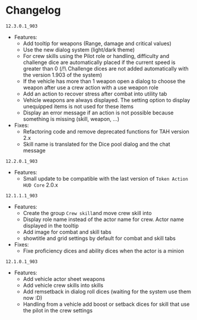 # Changelog

`12.3.0.1_903`

* Features:
  * Add tooltip for weapons (Range, damage and critical values)
  * Use the new dialog system (light/dark theme)
  * For crew skills using the Pilot role or handling, difficulty and challenge dice are automatically placed if the current speed is greater than 0 (/!\ Challenge dices are not added automatically with the version 1.903 of the system)
  * If the vehicle has more than 1 weapon open a dialog to choose the weapon after use a crew action with a use weapon role
  * Add an action to recover stress after combat into utility tab
  * Vehicle weapons are always displayed. The setting option to display unequipped items is not used for these items
  * Display an error message if an action is not possible because something is missing (skill, weapon, ...)
* Fixes:
  * Refactoring code and remove deprecated functions for TAH version 2.x
  * Skill name is translated for the Dice pool dialog and the chat message

`12.2.0.1_903`

* Features:
  * Small update to be compatible with the last version of `Token Action HUD Core` 2.0.x

`12.1.1.1_903`

* Features:
  * Create the group `Crew skill`and move crew skill into
  * Display role name instead of the actor name for crew. Actor name displayed in the tooltip
  * Add image for combat and skill tabs
  * showtitle and grid settings by default for combat and skill tabs
* Fixes:
  * Fixe proficiency dices and ability dices when the actor is a minion

`12.1.0.1_903`

* Features:
  * Add vehicle actor sheet weapons
  * Add vehicle crew skills into skills
  * Add remsetback in dialog roll dices (waiting for the system use them now :D)
  * Handling from a vehicle add boost or setback dices for skill that use the pilot in the crew settings
